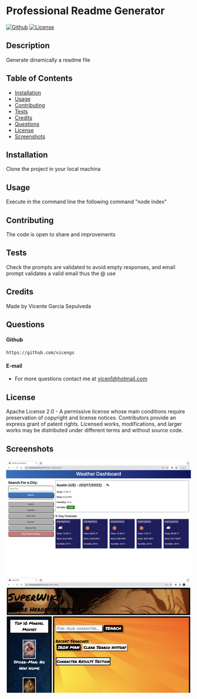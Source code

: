 # Professional Readme Generator

[![Github](https://img.shields.io/static/v1?label=Github&message=vicengs&color=yellow)](https://github.com/vicengs) [![License](https://img.shields.io/static/v1?label=License&message=Apache-2.0&color=green)](http://choosealicense.com/licenses/apache-2.0/)


## Description
  
Generate dinamically a readme file


## Table of Contents

* [Installation](#installation)
* [Usage](#usage)
* [Contributing](#contributing)
* [Tests](#tests)
* [Credits](#credits)
* [Questions](#questions)
* [License](#license)
* [Screenshots](#screenshots)


## Installation

Clone the project in your local machina


## Usage

Execute in the command line the following command "node index"


## Contributing

The code is open to share and improvements


## Tests

Check the prompts are validated to avoid empty responses, and email prompt validates a valid email thus the @ use


## Credits

Made by Vicente Garcia Sepulveda


## Questions

#### Github

    https://github.com/vicengs

#### E-mail

- For more questions contact me at vicen1@hotmail.com


## License

Apache License 2.0 - A permissive license whose main conditions require preservation of copyright and license notices. Contributors provide an express grant of patent rights. Licensed works, modifications, and larger works may be distributed under different terms and without source code.


## Screenshots
    
![image1](/assets/images/image1.jpg)
![image2](/assets/images/image2.jpg)